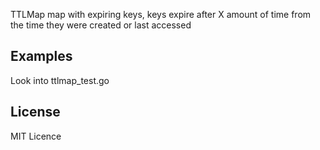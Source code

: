 TTLMap map with expiring keys, keys expire after X amount of time from the time they were created or last accessed

## Examples

Look into ttlmap_test.go

## License

MIT Licence

